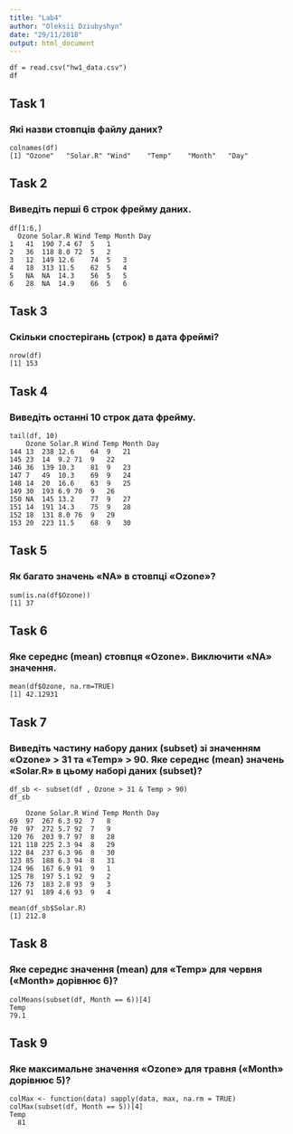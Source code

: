 ```yaml
---
title: "Lab4"
author: "Oleksii Dziubyshyn"
date: "29/11/2018"
output: html_document
---
```


```{r}
df = read.csv("hw1_data.csv")
df
```


## Task 1
### Які назви стовпців файлу даних? 
```{r}
colnames(df)
[1] "Ozone"   "Solar.R" "Wind"    "Temp"    "Month"   "Day"  
```

## Task 2
### Виведіть перші 6 строк фрейму даних.
```{r}
df[1:6,]
  Ozone Solar.R Wind Temp Month Day
1	41	190	7.4	67	5	1
2	36	118	8.0	72	5	2
3	12	149	12.6	74	5	3
4	18	313	11.5	62	5	4
5	NA	NA	14.3	56	5	5
6	28	NA	14.9	66	5	6
```

## Task 3
### Скільки спостерігань (строк) в дата фреймі?
```{r}
nrow(df)
[1] 153
```

## Task 4
### Виведіть останні 10 строк дата фрейму.
```{r}
tail(df, 10)
    Ozone Solar.R Wind Temp Month Day
144	13	238	12.6	64	9	21
145	23	14	9.2	71	9	22
146	36	139	10.3	81	9	23
147	7	49	10.3	69	9	24
148	14	20	16.6	63	9	25
149	30	193	6.9	70	9	26
150	NA	145	13.2	77	9	27
151	14	191	14.3	75	9	28
152	18	131	8.0	76	9	29
153	20	223	11.5	68	9	30
```

## Task 5
### Як багато значень «NA» в стовпці «Ozone»?
```{r}
sum(is.na(df$Ozone))
[1] 37
```

## Task 6
### Яке середнє (mean) стовпця «Ozone». Виключити «NA» значення.
```{r}
mean(df$Ozone, na.rm=TRUE)
[1] 42.12931
```

## Task 7
### Виведіть частину набору даних (subset) зі значенням «Ozone» > 31 та «Temp» > 90. Яке середнє (mean) значень «Solar.R» в цьому наборі даних (subset)?
```{r}
df_sb <- subset(df , Ozone > 31 & Temp > 90)
df_sb
	
    Ozone Solar.R Wind Temp Month Day
69	97	267	6.3	92	7	8
70	97	272	5.7	92	7	9
120	76	203	9.7	97	8	28
121	118	225	2.3	94	8	29
122	84	237	6.3	96	8	30
123	85	188	6.3	94	8	31
124	96	167	6.9	91	9	1
125	78	197	5.1	92	9	2
126	73	183	2.8	93	9	3
127	91	189	4.6	93	9	4

mean(df_sb$Solar.R)
[1] 212.8
```


## Task 8
### Яке середнє значення (mean) для «Temp» для червня («Month» дорівнює 6)?
```{r}
colMeans(subset(df, Month == 6))[4]
Temp 
79.1 
```

## Task 9
### Яке максимальне значення «Ozone» для травня («Month» дорівнює 5)?
```{r}
colMax <- function(data) sapply(data, max, na.rm = TRUE)
colMax(subset(df, Month == 5))[4]
Temp 
  81 
```
